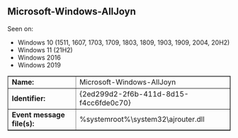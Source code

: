 ## Microsoft-Windows-AllJoyn

Seen on:
* Windows 10 (1511, 1607, 1703, 1709, 1803, 1809, 1903, 1909, 2004, 20H2)
* Windows 11 (21H2)
* Windows 2016
* Windows 2019

<table border="1" class="docutils">
  <tbody>
    <tr>
      <td><b>Name:</b></td>
      <td>Microsoft-Windows-AllJoyn</td>
    </tr>
    <tr>
      <td><b>Identifier:</b></td>
      <td>{2ed299d2-2f6b-411d-8d15-f4cc6fde0c70}</td>
    </tr>
    <tr>
      <td><b>Event message file(s):</b></td>
      <td>%systemroot%\system32\ajrouter.dll</td>
    </tr>
  </tbody>
</table>

&nbsp;

